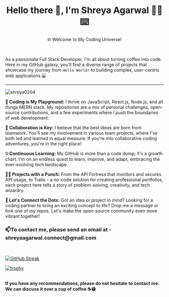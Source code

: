 <div>
  <h1 align="center">Hello there 👋, I'm Shreya Agarwal 🧑‍💻⌨️</h1>
  <p align="center">🌐 Welcome to My Coding Universe!</p>
</div>
<br><p align="left">As a passionate Full Stack Developer, I'm all about turning coffee into code. Here in my GitHub galaxy, you'll find a diverse range of projects that showcase my journey from <code>Hello World!</code> to building complex, user-centric web applications.💻<br>
</p><hr>
<p align="left"> <img src="https://komarev.com/ghpvc/?username=shreya0204&label=Profile%20views&color=0e75b6&style=flat" alt="shreya0204" /> </p>

<p><b>🚀 Coding is My Playground:</b> I thrive on JavaScript, React.js, Node.js, and all things MERN stack. My repositories are a mix of personal challenges, open-source contributions, and a few experiments where I push the boundaries of web development.

<b>🧩 Collaboration is Key:</b> I believe that the best ideas are born from teamwork. You'll see my involvement in various team projects, where I've both led and learned in equal measure. If you're into collaborative coding adventures, you're in the right place!

<b>💡 Continuous Learning:</b> My GitHub is more than a code dump; it's a growth chart. I'm on an endless quest to learn, improve, and adapt, embracing the ever-evolving tech landscape.

<b>👩‍💻 Projects with a Punch:</b> From the API Fortress that monitors and secures API usage, to Tralio - a no-code solution for creating professional portfolios, each project here tells a story of problem-solving, creativity, and tech wizardry.

<b>🌟 Let's Connect the Dots:</b> Got an idea or project in mind? Looking for a coding partner to bring an exciting concept to life? Drop me a message or fork one of my repos. Let's make the open-source community even more vibrant together!</p>


<h3>📫To contact me, please send an email at - shreyaagarwal.connect@gmail.com</h3><br>

[![GitHub Streak](https://github-readme-streak-stats.herokuapp.com/?user=shreya0204&theme=algolia&)](https://git.io/streak-stats)<br>

[![trophy](https://github-profile-trophy.vercel.app/?username=shreya0204&theme=juicyfresh)](https://github.com/shreya0204)<br>
<br><p><b>If you have any recommendations, please do not hesitate to contact me. We can discuss it over a cup of coffee ☕😁</b></p>
